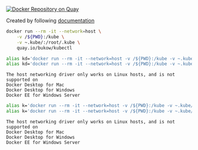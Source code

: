 [![Docker Repository on Quay](https://quay.io/repository/bukow/kubectl/status "Docker Repository on Quay")](https://quay.io/repository/bukow/kubectl)

Created by following [documentation](https://kubernetes.io/docs/tasks/tools/install-kubectl/#optional-kubectl-configurations)
```bash
docker run --rm -it --network=host \
    -v /${PWD}:/kube \
    -v ~.kube/:/root/.kube \
    quay.io/bukow/kubectl
```
```bash
alias kd='docker run --rm -it --network=host -v /${PWD}:/kube -v ~.kube/:/root/.kube quay.io/bukow/kubectl'
alias kd='docker run --rm -it --network=host -v /${PWD}:/kube -v ~.kube/:/root/.kube quay.io/bukow/kubectl:1.16.2'
```


```
The host networking driver only works on Linux hosts, and is not supported on 
Docker Desktop for Mac
Docker Desktop for Windows
Docker EE for Windows Server
```
```bash
alias k='docker run --rm -it --network=host -v /${PWD}:/kube -v ~.kube/:/root/.kube quay.io/bukow/kubectl'
alias k='docker run --rm -it --network=host -v /${PWD}:/kube -v ~.kube/:/root/.kube quay.io/bukow/kubectl:1.16.2'
```


```
The host networking driver only works on Linux hosts, and is not supported on 
Docker Desktop for Mac
Docker Desktop for Windows
Docker EE for Windows Server
```
